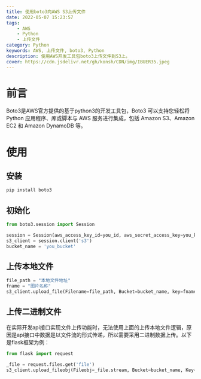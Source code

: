 ```yaml
---
title: 使用boto3向AWS S3上传文件
date: 2022-05-07 15:23:57
tags:
    - AWS
    - Python
    - 上传文件
category: Python
keywords: AWS, 上传文件, boto3, Python
description: 使用AWS开发工具包boto3上传文件到S3上。
cover: https://cdn.jsdelivr.net/gh/konsh/CDN/img/IBUER35.jpeg
---
```


# 前言
Boto3是AWS官方提供的基于python3的开发工具包，Boto3 可以支持您轻松将 Python 应用程序、库或脚本与 AWS 服务进行集成，包括 Amazon S3、Amazon EC2 和 Amazon DynamoDB 等。

# 使用
## 安装
```sh
pip install boto3
```

## 初始化
```python
from boto3.session import Session

session = Session(aws_access_key_id=you_id, aws_secret_access_key=you_key)
s3_client = session.client('s3')
bucket_name = 'you_bucket'
```

## 上传本地文件
```python
file_path = "本地文件地址"
fname = "图片名称"
s3_client.upload_file(Filename=file_path, Bucket=bucket_name, key=fname)
```

## 上传二进制文件
在实际开发api接口实现文件上传功能时，无法使用上面的上传本地文件逻辑，原因是api接口中数据是以文件流的形式传递，所以需要采用二进制数据上传。以下是flask框架为例：
```python
from flask import request

_file = request.files.get('file')
s3_client.upload_fileobj(Fileobj=_file.stream, Bucket=bucket_name, Key=fname)
```